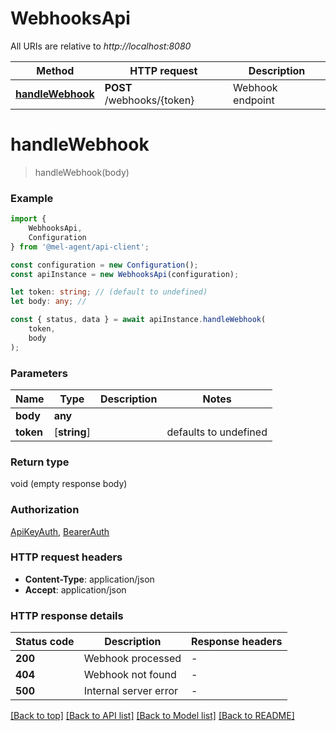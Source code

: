 # WebhooksApi

All URIs are relative to *http://localhost:8080*

|Method | HTTP request | Description|
|------------- | ------------- | -------------|
|[**handleWebhook**](#handlewebhook) | **POST** /webhooks/{token} | Webhook endpoint|

# **handleWebhook**
> handleWebhook(body)


### Example

```typescript
import {
    WebhooksApi,
    Configuration
} from '@mel-agent/api-client';

const configuration = new Configuration();
const apiInstance = new WebhooksApi(configuration);

let token: string; // (default to undefined)
let body: any; //

const { status, data } = await apiInstance.handleWebhook(
    token,
    body
);
```

### Parameters

|Name | Type | Description  | Notes|
|------------- | ------------- | ------------- | -------------|
| **body** | **any**|  | |
| **token** | [**string**] |  | defaults to undefined|


### Return type

void (empty response body)

### Authorization

[ApiKeyAuth](../README.md#ApiKeyAuth), [BearerAuth](../README.md#BearerAuth)

### HTTP request headers

 - **Content-Type**: application/json
 - **Accept**: application/json


### HTTP response details
| Status code | Description | Response headers |
|-------------|-------------|------------------|
|**200** | Webhook processed |  -  |
|**404** | Webhook not found |  -  |
|**500** | Internal server error |  -  |

[[Back to top]](#) [[Back to API list]](../README.md#documentation-for-api-endpoints) [[Back to Model list]](../README.md#documentation-for-models) [[Back to README]](../README.md)

